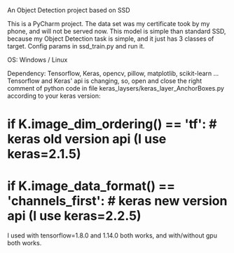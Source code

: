 An Object Detection project based on SSD

This is a PyCharm project.
The data set was my certificate took by my phone, and will not be served now.
This model is simple than standard SSD, because my Object Detection task is simple, and it just has 3 classes of target.
Config params in ssd_train.py and run it.

OS: Windows / Linux

Dependency: Tensorflow, Keras, opencv, pillow, matplotlib, scikit-learn ...
Tensorflow and Keras' api is changing, so, open and close the right comment of python code in file keras_laysers/keras_layer_AnchorBoxes.py according to your keras version:
# if K.image_dim_ordering() == 'tf':  # keras old version api (I use keras=2.1.5)
# if K.image_data_format() == 'channels_first':  # keras new version api (I use keras=2.2.5)
I used with tensorflow=1.8.0 and 1.14.0 both works, and with/without gpu both works.
